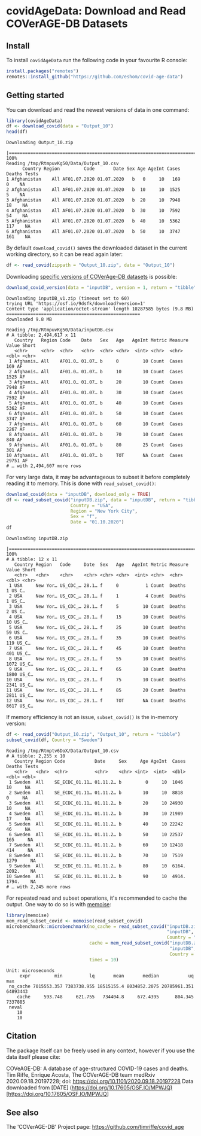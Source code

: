 # covidAgeData: Download and Read COVerAGE-DB Datasets

## Install
To install `covidAgeData` run the following code in your favourite R console:
```r
install.packages("remotes")
remotes::install_github("https://github.com/eshom/covid-age-data")
```

## Getting started
You can download and read the newest versions of data in one command:
```r
library(covidAgeData)
df <- download_covid(data = "Output_10")
head(df)
```
```
Downloading Output_10.zip
  |======================================================================| 100%
Reading /tmp/RtmpuvKg50/Data/Output_10.csv
      Country Region         Code       Date Sex Age AgeInt Cases Deaths Tests
1 Afghanistan    All AF01.07.2020 01.07.2020   b   0     10   169      0    NA
2 Afghanistan    All AF01.07.2020 01.07.2020   b  10     10  1525      5    NA
3 Afghanistan    All AF01.07.2020 01.07.2020   b  20     10  7948     18    NA
4 Afghanistan    All AF01.07.2020 01.07.2020   b  30     10  7592     54    NA
5 Afghanistan    All AF01.07.2020 01.07.2020   b  40     10  5362    117    NA
6 Afghanistan    All AF01.07.2020 01.07.2020   b  50     10  3747    161    NA
```

By default `download_covid()` saves the downloaded dataset in the current
working directory, so it can be read again later:
```r
df <- read_covid(zippath = "Output_10.zip", data = "Output_10")
```

Downloading [specific versions of COVerAge-DB datasets](https://osf.io/9dsfk/?show=revision) is possible:
```r
download_covid_version(data = "inputDB", version = 1, return = "tibble")
```
```
Downloading inputDB_v1.zip (timeout set to 60)
trying URL 'https://osf.io/9dsfk/download?version=1'
Content type 'application/octet-stream' length 10287585 bytes (9.8 MB)
==================================================
downloaded 9.8 MB

Reading /tmp/RtmpuvKg50/Data/inputDB.csv
# A tibble: 2,494,617 x 11
   Country   Region Code    Date   Sex   Age   AgeInt Metric Measure Value Short
   <chr>     <chr>  <chr>   <chr>  <chr> <chr>  <int> <chr>  <chr>   <dbl> <chr>
 1 Afghanis… All    AF01.0… 01.07… b     0         10 Count  Cases     169 AF
 2 Afghanis… All    AF01.0… 01.07… b     10        10 Count  Cases    1525 AF
 3 Afghanis… All    AF01.0… 01.07… b     20        10 Count  Cases    7948 AF
 4 Afghanis… All    AF01.0… 01.07… b     30        10 Count  Cases    7592 AF
 5 Afghanis… All    AF01.0… 01.07… b     40        10 Count  Cases    5362 AF
 6 Afghanis… All    AF01.0… 01.07… b     50        10 Count  Cases    3747 AF
 7 Afghanis… All    AF01.0… 01.07… b     60        10 Count  Cases    2267 AF
 8 Afghanis… All    AF01.0… 01.07… b     70        10 Count  Cases     840 AF
 9 Afghanis… All    AF01.0… 01.07… b     80        25 Count  Cases     301 AF
10 Afghanis… All    AF01.0… 01.07… b     TOT       NA Count  Cases   29751 AF
# … with 2,494,607 more rows
```

For very large data, it may be advantageous to subset it before completely reading it to memory. This is done with `read_subset_covid()`:
```r
download_covid(data = "inputDB", download_only = TRUE)
df <- read_subset_covid("inputDB.zip", data = "inputDB", return = "tibble",
                        Country = "USA",
                        Region = "New York City",
                        Sex = "f",
                        Date = "01.10.2020")
df
```
```
Downloading inputDB.zip
  |======================================================================| 100%
# A tibble: 12 x 11
   Country Region   Code     Date  Sex   Age   AgeInt Metric Measure Value Short
   <chr>   <chr>    <chr>    <chr> <chr> <chr>  <int> <chr>  <chr>   <dbl> <chr>
 1 USA     New Yor… US_CDC_… 28.1… f     0          1 Count  Deaths      1 US_C…
 2 USA     New Yor… US_CDC_… 28.1… f     1          4 Count  Deaths      1 US_C…
 3 USA     New Yor… US_CDC_… 28.1… f     5         10 Count  Deaths      2 US_C…
 4 USA     New Yor… US_CDC_… 28.1… f     15        10 Count  Deaths     10 US_C…
 5 USA     New Yor… US_CDC_… 28.1… f     25        10 Count  Deaths     59 US_C…
 6 USA     New Yor… US_CDC_… 28.1… f     35        10 Count  Deaths    119 US_C…
 7 USA     New Yor… US_CDC_… 28.1… f     45        10 Count  Deaths    401 US_C…
 8 USA     New Yor… US_CDC_… 28.1… f     55        10 Count  Deaths   1072 US_C…
 9 USA     New Yor… US_CDC_… 28.1… f     65        10 Count  Deaths   1800 US_C…
10 USA     New Yor… US_CDC_… 28.1… f     75        10 Count  Deaths   2341 US_C…
11 USA     New Yor… US_CDC_… 28.1… f     85        20 Count  Deaths   2811 US_C…
12 USA     New Yor… US_CDC_… 28.1… f     TOT       NA Count  Deaths   8617 US_C…
```

If memory efficiency is not an issue, `subset_covid()` is the in-memory version:
```r
df <- read_covid("Output_10.zip", "Output_10", return = "tibble")
subset_covid(df, Country = "Sweden")
```
```
Reading /tmp/Rtmptv6DoX/Data/Output_10.csv
# A tibble: 2,255 x 10
   Country Region Code           Date     Sex     Age AgeInt  Cases Deaths Tests
   <chr>   <chr>  <chr>          <chr>    <chr> <int>  <int>  <dbl>  <dbl> <dbl>
 1 Sweden  All    SE_ECDC_01.11… 01.11.2… b         0     10  1046     10     NA
 2 Sweden  All    SE_ECDC_01.11… 01.11.2… b        10     10  8818      0     NA
 3 Sweden  All    SE_ECDC_01.11… 01.11.2… b        20     10 24930     10     NA
 4 Sweden  All    SE_ECDC_01.11… 01.11.2… b        30     10 21989     17     NA
 5 Sweden  All    SE_ECDC_01.11… 01.11.2… b        40     10 22242     46     NA
 6 Sweden  All    SE_ECDC_01.11… 01.11.2… b        50     10 22537    165     NA
 7 Sweden  All    SE_ECDC_01.11… 01.11.2… b        60     10 12418    414     NA
 8 Sweden  All    SE_ECDC_01.11… 01.11.2… b        70     10  7519   1279     NA
 9 Sweden  All    SE_ECDC_01.11… 01.11.2… b        80     10  6164.  2092.    NA
10 Sweden  All    SE_ECDC_01.11… 01.11.2… b        90     10  4914.  1794.    NA
# … with 2,245 more rows
```

For repeated read and subset operations, it's recommended to cache the output.
One way to do so is with [memoise](http://memoise.r-lib.org):
```r
library(memoise)
mem_read_subset_covid <- memoise(read_subset_covid)
microbenchmark::microbenchmark(no_cache = read_subset_covid("inputDB.zip",
                                                            "inputDB",
                                                            Country = "Brazil"),
                               cache = mem_read_subset_covid("inputDB.zip",
                                                             "inputDB",
                                                             Country = "Brazil"),
                               times = 10)
```
```
Unit: microseconds
     expr         min          lq       mean       median           uq      max
 no_cache 7015553.357 7383738.955 18515155.4 8034852.2075 20785961.351 64893443
    cache     593.748     621.755   734404.8     672.4395      804.345  7337885
 neval
    10
    10
```

## Citation
The package itself can be freely used in any context,
however if you use the data itself please cite:

COVeAGE-DB: A database of age-structured COVID-19 cases and deaths. Tim Riffe, Enrique Acosta, The COVerAGE-DB team medRxiv 2020.09.18.20197228; doi: <https://doi.org/10.1101/2020.09.18.20197228> Data downloaded from \[DATE\] (<https://doi.org/10.17605/OSF.IO/MPWJQ)[https://doi.org/10.17605/OSF.IO/MPWJQ>]

## See also
The 'COVerAGE-DB' Project page: <https://github.com/timriffe/covid_age>
